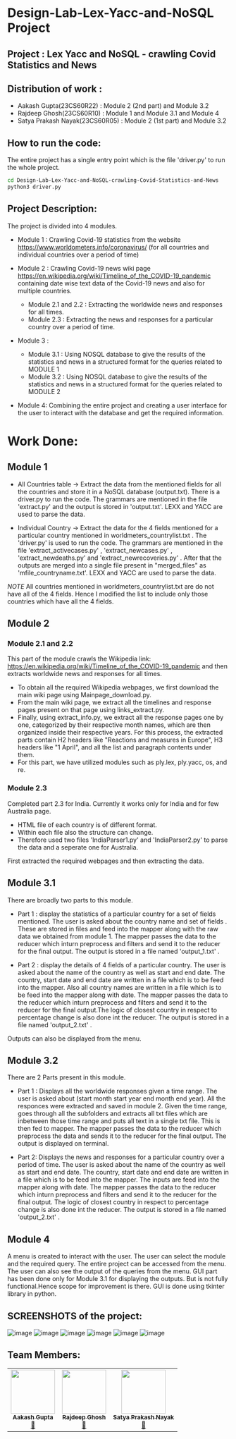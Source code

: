 # Design-Lab-Lex-Yacc-and-NoSQL Project 

## Project : Lex Yacc and NoSQL - crawling Covid Statistics and News


## Distribution of work : 

- Aakash Gupta(23CS60R22) : Module 2 (2nd part) and Module 3.2
- Rajdeep Ghosh(23CS60R10) : Module 1 and Module 3.1 and Module 4
- Satya Prakash Nayak(23CS60R05) : Module 2 (1st part) and Module 3.2


## How to run the code:


The entire project has a single entry point which is the file 'driver.py' to run the whole project.

```bash
cd Design-Lab-Lex-Yacc-and-NoSQL-crawling-Covid-Statistics-and-News
python3 driver.py
```

## Project Description:

The project is divided into 4 modules. 
- Module 1 : Crawling Covid-19 statistics from the website https://www.worldometers.info/coronavirus/ (for all countries and individual countries over a period of time)

- Module 2 : Crawling Covid-19 news wiki page https://en.wikipedia.org/wiki/Timeline_of_the_COVID-19_pandemic containing date wise text data of the Covid-19 news and also for multiple countries.
  - Module 2.1 and 2.2 : Extracting the worldwide news and responses for all times.
  - Module 2.3  : Extracting the news and responses for a particular country over a period of time.

- Module 3 : 
    - Module 3.1 : Using NOSQL database to give the results of the statistics and news in a structured format for the queries related to MODULE 1 
    - Module 3.2 : Using NOSQL database to give the results of the statistics and news in a structured format for the queries related to MODULE 2

- Module 4: Combining the entire project and creating a user interface for the user to interact with the database and get the required information.

# Work Done:

## Module 1 

- All Countries table -> Extract the data from the mentioned fields for all the countries and store it in a NoSQL database (output.txt). There is a driver.py to run the code. The grammars are mentioned in the file 'extract.py' and the output is stored in 'output.txt'. LEXX and YACC are used to parse the data.

- Individual Country  -> Extract the data for the 4 fields mentioned for a particular country mentioned in worldmeters_countrylist.txt . The 'driver.py' is used to run the code. The grammars are mentioned in the file 'extract_activecases.py' , 'extract_newcases.py' , 'extract_newdeaths.py' and 'extract_newrecoveries.py' . After that the outputs are merged into a single file present in "merged_files" as 'mfile_countryname.txt'. LEXX and YACC are used to parse the data.

*NOTE* All countries mentioned in worldmeters_countrylist.txt are do not have all of the 4 fields. Hence I modified the list to include only those countries which have all the 4 fields. 


## Module 2

### Module 2.1 and 2.2
This part of the module crawls the Wikipedia link: https://en.wikipedia.org/wiki/Timeline_of_the_COVID-19_pandemic and then extracts worldwide news and responses for all times.

- To obtain all the required Wikipedia webpages, we first download the main wiki page using Mainpage_download.py.
- From the main wiki page, we extract all the timelines and response pages present on that page using links_extract.py.
- Finally, using extract_info.py, we extract all the response pages one by one, categorized by their respective month names, which are then organized inside their respective years. For this process, the extracted parts contain H2 headers like "Reactions and measures in Europe", H3 headers like "1 April", and all the list and paragraph contents under them.
- For this part, we have utilized modules such as ply.lex, ply.yacc, os, and re.

### Module 2.3
Completed part 2.3 for India. Currently it works only for India and for few Australia page.
- HTML file of each country is of different format.
- Within each file also the structure can change.
- Therefore used two files 'IndiaParser1.py' and 'IndiaParser2.py' to parse the data and a seperate one for Australia.

First extracted the required webpages and then extracting the data. 

## Module 3.1 

There are broadly two parts to this module.

- Part 1 : display the statistics of a particular country for a set of fields mentioned. The user is asked about the country name and set of fields . These are stored in files and feed into the mapper along with the raw data we obtained from module 1. The mapper passes the data to the reducer which inturn preprocess and filters and send it to the reducer for the final output. The output is stored in a file named 'output_1.txt' . 

- Part 2 : display the details of 4 fields of a particular country. The user is asked about the name of the country as well as start and end date. The country, start date and end date are written in a file which is to be feed into the mapper. Also all country names are written in a file which is to be feed into the mapper along with date. The mapper passes the data to the reducer which inturn preprocess and filters and send it to the reducer for the final output.The logic of closest country in respect to percentage change is also done int the reducer. The output is stored in a file named 'output_2.txt' . 

Outputs can also be displayed from the menu. 


## Module 3.2

There are 2 Parts present in this module. 
- Part 1 : Displays all the worldwide responses given a time range. The user is asked about (start month start year end month end year). All the responces were extracted and saved in module 2. Given the time range, goes through all the subfolders and extracts all txt files which are inbetween those time range and puts all text in a single txt file. This is then fed to mapper. The mapper passes the data to the reducer which preprocess the data and sends it to the reducer for the final output. The output is displayed on terminal.

- Part 2: Displays the news and responses for a particular country over a period of time. The user is asked about the name of the country as well as start and end date. The country, start date and end date are written in a file which is to be feed into the mapper. The inputs are feed into the mapper along with date. The mapper passes the data to the reducer which inturn preprocess and filters and send it to the reducer for the final output. The logic of closest country in respect to percentage change is also done int the reducer. The output is stored in a file named 'output_2.txt' .


## Module 4

A menu is created to interact with the user. The user can select the module and the required query. The entire project can be accessed from the menu. The user can also see the output of the queries from the menu.
GUI part has been done only for Module 3.1 for displaying the outputs. But is not fully functional.Hence scope for improvement is there.
GUI is done using tkinter library in python.


## SCREENSHOTS of the project:

![image](assets/1.png)
![image](assets/2.png)
![image](assets/3.png)
![image](assets/4.png)
![image](assets/5.png)
![image](assets/6.png)

## Team Members:

<table>
  <tr>
    <td align="center"><a href="https://www.linkedin.com/in/aakashg339/"><img src="https://avatars.githubusercontent.com/u/141503528?v=4" width="100px;" alt=""/><br /><sub><b>Aakash Gupta</b></sub></a><br /><a href="https://github.com/aakashg339/Design-Lab-Lex-Yacc-and-NoSQL-crawling-Covid-Statistics-and-News/commits/master/?author=aakashg339" title="Documentation">📖</a></td>
    <td align="center"><a href="https://www.linkedin.com/in/rajdeep-ghosh2000rg/"><img src="https://avatars.githubusercontent.com/u/58541505?v=4" width="100px;" alt=""/><br /><sub><b>Rajdeep Ghosh</b></sub></a><br /><a href="https://github.com/aakashg339/Design-Lab-Lex-Yacc-and-NoSQL-crawling-Covid-Statistics-and-News/commits/master/?author=Rajdeep-G" title="Documentation">📖</a></td>
    <td align="center"><a href="https://github.com/MELL0WED"><img src="https://avatars.githubusercontent.com/u/105032869?v=4" width="100px;" alt=""/><br /><sub><b>Satya Prakash Nayak</b></sub></a><br /><a href="https://github.com/aakashg339/Design-Lab-Lex-Yacc-and-NoSQL-crawling-Covid-Statistics-and-News/commits/master/?author=MELL0WED" title="Documentation">📖</a></td>
  </tr>
</table>
